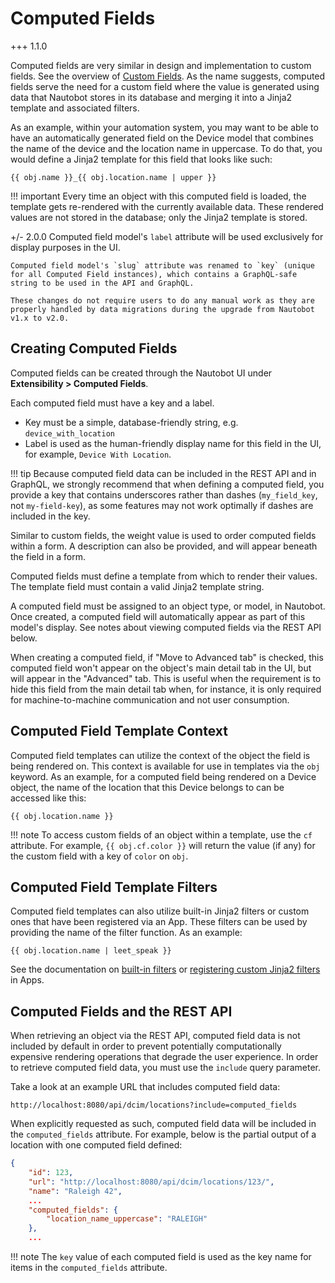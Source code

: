 # Computed Fields

+++ 1.1.0

Computed fields are very similar in design and implementation to custom fields. See the overview of [Custom Fields](./customfield.md). As the name suggests, computed fields serve the need for a custom field where the value is generated using data that Nautobot stores in its database and merging it into a Jinja2 template and associated filters.

As an example, within your automation system, you may want to be able to have an automatically generated field on the Device model that combines the name of the device and the location name in uppercase. To do that, you would define a Jinja2 template for this field that looks like such:

```jinja2
{{ obj.name }}_{{ obj.location.name | upper }}
```

!!! important
    Every time an object with this computed field is loaded, the template gets re-rendered with the currently available data. These rendered values are not stored in the database; only the Jinja2 template is stored.

+/- 2.0.0
    Computed field model's `label` attribute will be used exclusively for display purposes in the UI.

    Computed field model's `slug` attribute was renamed to `key` (unique for all Computed Field instances), which contains a GraphQL-safe string to be used in the API and GraphQL.

    These changes do not require users to do any manual work as they are properly handled by data migrations during the upgrade from Nautobot v1.x to v2.0.

## Creating Computed Fields

Computed fields can be created through the Nautobot UI under **Extensibility > Computed Fields**.

Each computed field must have a key and a label.

- Key must be a simple, database-friendly string, e.g. `device_with_location`
- Label is used as the human-friendly display name for this field in the UI, for example, `Device With Location`.

!!! tip
    Because computed field data can be included in the REST API and in GraphQL, we strongly recommend that when defining a computed field, you provide a key that contains underscores rather than dashes (`my_field_key`, not `my-field-key`), as some features may not work optimally if dashes are included in the key.

Similar to custom fields, the weight value is used to order computed fields within a form. A description can also be provided, and will appear beneath the field in a form.

Computed fields must define a template from which to render their values. The template field must contain a valid Jinja2 template string.

A computed field must be assigned to an object type, or model, in Nautobot. Once created, a computed field will automatically appear as part of this model's display. See notes about viewing computed fields via the REST API below.

When creating a computed field, if "Move to Advanced tab" is checked, this computed field won't appear on the object's main detail tab in the UI, but will appear in the "Advanced" tab. This is useful when the requirement is to hide this field from the main detail tab when, for instance, it is only required for machine-to-machine communication and not user consumption.

## Computed Field Template Context

Computed field templates can utilize the context of the object the field is being rendered on. This context is available for use in templates via the `obj` keyword. As an example, for a computed field being rendered on a Device object, the name of the location that this Device belongs to can be accessed like this:

```jinja2
{{ obj.location.name }}
```

!!! note
    To access custom fields of an object within a template, use the `cf` attribute. For example, `{{ obj.cf.color }}` will return the value (if any) for the custom field with a key of `color` on `obj`.

## Computed Field Template Filters

Computed field templates can also utilize built-in Jinja2 filters or custom ones that have been registered via an App. These filters can be used by providing the name of the filter function. As an example:

```jinja2
{{ obj.location.name | leet_speak }}
```

See the documentation on [built-in filters](./template-filters.md) or [registering custom Jinja2 filters](../../development/apps/api/platform-features/jinja2-filters.md) in Apps.

## Computed Fields and the REST API

When retrieving an object via the REST API, computed field data is not included by default in order to prevent potentially computationally expensive rendering operations that degrade the user experience. In order to retrieve computed field data, you must use the `include` query parameter.

Take a look at an example URL that includes computed field data:

```no-highlight
http://localhost:8080/api/dcim/locations?include=computed_fields
```

When explicitly requested as such, computed field data will be included in the `computed_fields` attribute. For example, below is the partial output of a location with one computed field defined:

```json
{
    "id": 123,
    "url": "http://localhost:8080/api/dcim/locations/123/",
    "name": "Raleigh 42",
    ...
    "computed_fields": {
        "location_name_uppercase": "RALEIGH"
    },
    ...
```

!!! note
    The `key` value of each computed field is used as the key name for items in the `computed_fields` attribute.
